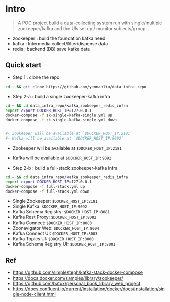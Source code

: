 
# Intro

> A POC project build a data-collecting system run with single/multiple zookeeper/kafka and the UIs set up / monitor subjects/group...

- zookeeper  : build the foundation kafka need 
- kafka :  Intermedia collect/filter/dispense data
- redis  : backend (DB) save kafka data 


## Quick start 


- Step 1 : clone the repo

```bash
cd ~ && git clone https://github.com/yennanliu/data_infra_repo
```
- Step 2-a : build a single zookeeper-kafka infra

```bash
cd ~ && cd data_infra_repo/kafka_zookeeper_redis_infra
export export DOCKER_HOST_IP=127.0.0.1
docker-compose -f zk-single-kafka-single.yml up
docker-compose -f zk-single-kafka-single.yml down


#- Zookeeper will be available at `$DOCKER_HOST_IP:2181`
#- Kafka will be available at `$DOCKER_HOST_IP:9092`

```

- Zookeeper will be available at `$DOCKER_HOST_IP:2181`
- Kafka will be available at `$DOCKER_HOST_IP:9092`


- Step 2-b : build a full-stack zookeeper-kafka infra

```bash 
cd ~ && cd data_infra_repo/kafka_zookeeper_redis_infra
export export DOCKER_HOST_IP=127.0.0.1
docker-compose -f full-stack.yml up
docker-compose -f full-stack.yml down

```

- Single Zookeeper: `$DOCKER_HOST_IP:2181`
- Single Kafka: `$DOCKER_HOST_IP:9092`
- Kafka Schema Registry: `$DOCKER_HOST_IP:8081`
- Kafka Rest Proxy: `$DOCKER_HOST_IP:8082`
- Kafka Connect: `$DOCKER_HOST_IP:8083`
- Zoonavigator Web: `$DOCKER_HOST_IP:8004`
- Kafka Connect UI: `$DOCKER_HOST_IP:8003`
- Kafka Topics UI: `$DOCKER_HOST_IP:8000`
- Kafka Schema Registry UI: `$DOCKER_HOST_IP:8001`



## Ref
- https://github.com/simplesteph/kafka-stack-docker-compose
- https://docs.docker.com/samples/library/zookeeper/
- https://github.com/batux/personal_book_library_web_project
- https://docs.confluent.io/current/installation/docker/docs/installation/single-node-client.html







